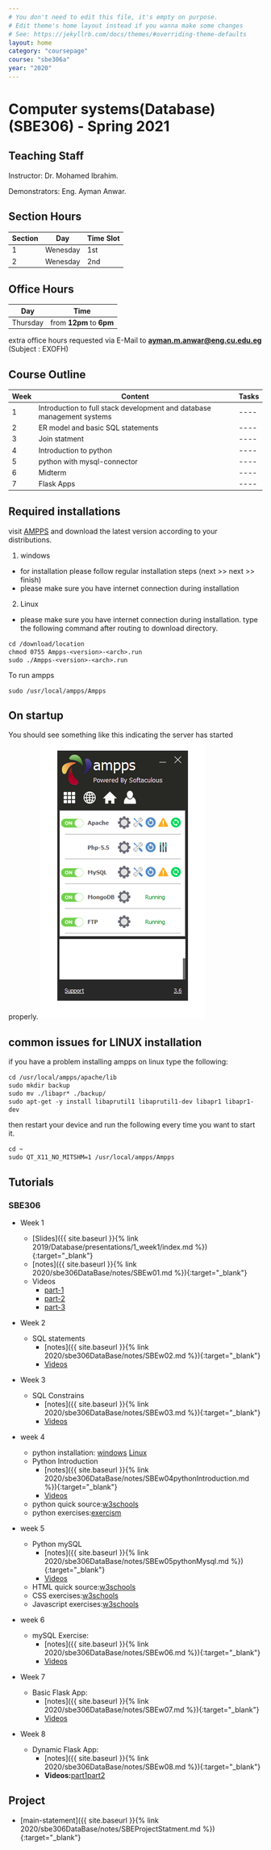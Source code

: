 ```yaml
---
# You don't need to edit this file, it's empty on purpose.
# Edit theme's home layout instead if you wanna make some changes
# See: https://jekyllrb.com/docs/themes/#overriding-theme-defaults
layout: home
category: "coursepage"
course: "sbe306a"
year: "2020"
---
```

# Computer systems(Database) \(SBE306\) - Spring 2021

## Teaching Staff

Instructor: Dr. Mohamed Ibrahim.

Demonstrators:  Eng. Ayman Anwar.  


## Section Hours

| Section | Day | Time Slot |
|---------|-----|-----------|
|   1     | Wenesday | 1st  |
|   2     | Wenesday | 2nd |

## Office Hours

| Day | Time |
|-----|-----------|
| Thursday | from **12pm** to **6pm** |

extra office hours requested via E-Mail to **ayman.m.anwar@eng.cu.edu.eg** (Subject : EXOFH)

## Course Outline

| Week | Content |  Tasks
|------|-----------------|-----|
|   1  | Introduction to full stack development and database management systems | ---- |
|   2  | ER model and basic SQL statements | ---- |
|   3  | Join statment | ---- |
|   4  | Introduction to python  | ---- |
|   5  | python  with mysql-connector | ---- |
|   6  | Midterm | ---- |
|   7  | Flask Apps | ---- |


## Required installations

visit [AMPPS](https://www.ampps.com/downloads) and download the latest version according to your distributions.

1. windows 
* for installation please follow regular installation steps (next >> next >> finish)
* please make sure you have internet connection during installation
2. Linux
* please make sure you have internet connection during installation.
type the following command after routing to download directory.
```
cd /download/location
chmod 0755 Ampps-<version>-<arch>.run
sudo ./Ampps-<version>-<arch>.run
```
To run ampps
```
sudo /usr/local/ampps/Ampps
```
## On startup
You should see something like this indicating the server has started properly.
![](images/amppsStart.png)

## common issues for LINUX installation

if you have a problem installing ampps on linux type the following:

```
cd /usr/local/ampps/apache/lib
sudo mkdir backup
sudo mv ./libapr* ./backup/
sudo apt-get -y install libaprutil1 libaprutil1-dev libapr1 libapr1-dev 
```
then restart your device and run the following every time you want to start it.

```
cd ~
sudo QT_X11_NO_MITSHM=1 /usr/local/ampps/Ampps 
```


## Tutorials

### SBE306

* Week 1
    * [Slides]({{ site.baseurl }}{% link 2019/Database/presentations/1_week1/index.md %}){:target="_blank"}
    * [notes]({{ site.baseurl }}{% link 2020/sbe306DataBase/notes/SBEw01.md %}){:target="_blank"}
    * Videos 
        * [part-1](https://drive.google.com/file/d/1g7Lq_ph9wHPUdiiLCMsD9eiXtd8X7TQc/view?usp=sharing)
        * [part-2](https://drive.google.com/file/d/1LguA_tJhiFX7cWYNBr_6mSPoqrHbvhLf/view?usp=sharing)
        * [part-3](https://drive.google.com/file/d/1HcEF0jvhsT_39NcyJuMtg2MJ2zTMQQmp/view?usp=sharing)

* Week 2
    * SQL statements
        * [notes]({{ site.baseurl }}{% link 2020/sbe306DataBase/notes/SBEw02.md %}){:target="_blank"}
        * [Videos](https://drive.google.com/file/d/1ZybuoOmKNO_EsxSbjZ27E14is1mBME4r/view?usp=sharing)
        
* Week 3
    * SQL Constrains
        * [notes]({{ site.baseurl }}{% link 2020/sbe306DataBase/notes/SBEw03.md %}){:target="_blank"}
        * [Videos](https://drive.google.com/file/d/1I5fYwk5DC4tIq5oJNObd6oYiSJO6sxW1/view?usp=sharing)
        
* week 4
    * python installation: [windows](https://docs.anaconda.com/anaconda/install/windows/) [Linux](https://docs.anaconda.com/anaconda/install/linux/)    
    * Python Introduction
        * [notes]({{ site.baseurl }}{% link 2020/sbe306DataBase/notes/SBEw04pythonIntroduction.md %}){:target="_blank"}
        * [Videos](https://drive.google.com/file/d/1s35Uk6ClMgZgpuTI5Tx09gE7h4hvR5ge/view?usp=sharing)
    * python quick source:[w3schools](https://www.w3schools.com/python/)
    * python exercises:[exercism](https://exercism.io/)

* week 5
    * Python mySQL
        * [notes]({{ site.baseurl }}{% link 2020/sbe306DataBase/notes/SBEw05pythonMysql.md %}){:target="_blank"}
        * [Videos](https://drive.google.com/file/d/1we9rIwgTtj3z7dDShztm_dpn_13p0fOe/view?usp=sharing)
    * HTML quick source:[w3schools](https://www.w3schools.com/html/default.asp)
    * CSS exercises:[w3schools](https://www.w3schools.com/css/default.asp)
    * Javascript exercises:[w3schools](https://www.w3schools.com/js/default.asp)

* week 6
    * mySQL Exercise:
        * [notes]({{ site.baseurl }}{% link 2020/sbe306DataBase/notes/SBEw06.md %}){:target="_blank"}
        * [Videos](https://drive.google.com/file/d/1vRASCxuPiETN4zBrIikrT68rFG5f9z4c/view?usp=sharing)

* Week 7
    * Basic Flask App:
        * [notes]({{ site.baseurl }}{% link 2020/sbe306DataBase/notes/SBEw07.md %}){:target="_blank"}
        * [Videos](https://drive.google.com/file/d/15U_qQhuADQ5j4DVhsdvv1p1gCA7_i3Nn/view?usp=sharing)

* Week 8
    * Dynamic Flask App:
        * [notes]({{ site.baseurl }}{% link 2020/sbe306DataBase/notes/SBEw08.md %}){:target="_blank"}
        * **Videos:**[part1](https://drive.google.com/file/d/1wc8tKi7nkLLnuL8QyWn4utnUxnYUHdf1/view?usp=sharing)[part2](https://drive.google.com/file/d/1DnHtbSPiBE7WpnOcRVm4arHmv4fM40L5/view?usp=sharing)

## Project

* [main-statement]({{ site.baseurl }}{% link 2020/sbe306DataBase/notes/SBEProjectStatment.md %}){:target="_blank"}
